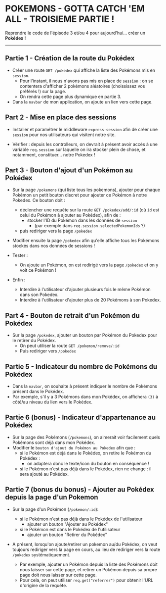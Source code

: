 # POKEMONS - GOTTA CATCH 'EM ALL - TROISIEME PARTIE !

Reprendre le code de l'épisode 3 et/ou 4 pour aujourd'hui... créer un **Pokédex** !

----

## Partie 1 - Création de la route du Pokédex

- Créer une route `GET /pokedex` qui affiche la liste des Pokémons mis en `session`.
  - Pour l'instant, il nous n'avons pas mis en place de `session` : on se contentera d'afficher 2 pokémons aléatoires (choississez vos préférés !) sur la page.
  - On rendra cette page plus dynamique en partie 3. 
- Dans la `navbar` de mon application, on ajoute un lien vers cette page. 


## Part 2 - Mise en place des sessions

- Installer et paramétrer le middleware `express-session` afin de créer une `session` pour nos utilisateurs qui visitent notre site. 

- Vérifier : depuis les controlleurs, on devrait à présent avoir accès à une variable `req.session` sur laquelle on ira stocker plein de chose, et notamment, constituer... notre Pokedex !

## Part 3 - Bouton d'ajout d'un Pokémon au Pokédex

- Sur la page `/pokemons` (qui liste tous les pokemons), ajouter pour chaque Pokémon un petit bouton discret pour ajouter ce Pokémon à notre Pokedex. Ce bouton doit :
  - déclencher une requête sur la route `GET /pokedex/add/:id` (où `id` est celui du Pokémon à ajouter au Pokédex), afin de :
    - stocker l'ID du Pokémon dans les données de `session`
      - (par exemple dans `req.session.selectedPokemonIds` ?)
  - puis rediriger vers la page `/pokedex`

- Modifier ensuite la page `/pokedex` afin qu'elle affiche tous les Pokémons stockés dans nos données de sessions !

- Tester : 
  - On ajoute un Pokémon, on est redirigé vers la page `/pokedex` et on y voit ce Pokémon !

- Enfin :
  - Interdire à l'utilisateur d'ajouter plusieurs fois le même Pokémon dans son Pokedex.
  - Interdire à l'utilisateur d'ajouter plus de 20 Pokémons à son Pokedex.

## Part 4 - Bouton de retrait d'un Pokémon du Pokédex

- Sur la page `/pokedex`, ajouter un bouton par Pokémon du Pokedex pour le retirer du Pokédex.
  - On peut utiliser la route `GET /pokemon/remove/:id`
  - Puis rediriger vers `/pokedex`

## Partie 5 - Indicateur du nombre de Pokémons du Pokédex

- Dans la `navbar`, on souhaite à présent indiquer le nombre de Pokémons présent dans le Pokédex.
- Par exemple, s'il y a 3 Pokémons dans mon Pokédex, on affichera `(3)` à côté/au niveau du lien vers le Pokédex.


## Partie 6 (bonus) - Indicateur d'appartenance au Pokédex

- Sur la page des Pokémons (`/pokemons`), on aimerait voir facilement quels Pokémons sont déjà dans mon Pokédex.
- Modifier le `bouton d'ajout du Pokémon au Pokedex` afin que :
  - si le Pokémon est déjà dans le Pokédex, on retire le Pokémon du Pokédex :
    - on adaptera donc le texte/icon du bouton en conséquence !
  - si le Pokémon n'est pas déjà dans le Pokédex, rien ne change : il sera ajouté au Pokédex. 

## Partie 7 (bonus du bonus) - Ajouter au Pokédex depuis la page d'un Pokemon 

- Sur la page d'un Pokémon (`/pokemon/:id`):
  - si le Pokémon n'est pas déjà dans le Pokédex de l'utilisateur
    - ajouter un bouton "Ajouter au Pokédex"
  - si le Pokémon est dans le Pokédex de l'utilisateur
    - ajouter un bouton "Retirer du Pokédex"

- A présent, lorsqu'on ajoute/retirer un pokemon au/du Pokédex, on veut toujours rediriger vers la page en cours, au lieu de rediriger vers la route `/pokedex` systématiquement. 
  - Par exemple, ajouter un Pokémon depuis la liste des Pokémons doit nous laisser sur cette page, et retirer un Pokémon depuis sa propre page doit nous laisser sur cette page.
  - Pour cela, on peut utiliser `req.get("referrer")` pour obtenir l'URL d'origine de la requête.
